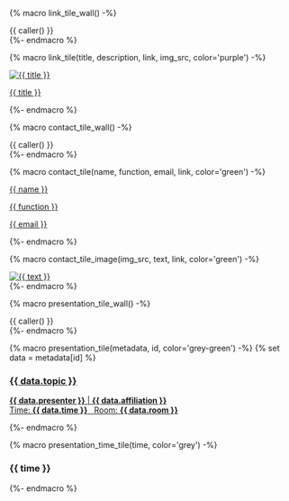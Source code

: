 {% macro link_tile_wall() -%}
<div class="link-tile-wall">
    {{ caller() }}
</div>
{%- endmacro %}

{% macro link_tile(title, description, link, img_src, color='purple') -%}
<a class="link-tile tile-{{ color }}" title="{{ description }}" href="{{ link }}">
    <div class="tile-content">
        <div class="tile-image">
        <img src="{{ img_src }}" alt="{{ title }}" />
        </div>
        <p>{{ title }}</p>
    </div>
</a>
{%- endmacro %}


{% macro contact_tile_wall() -%}
<div class="contact-tile-wall">
    {{ caller() }}
</div>
{%- endmacro %}

{% macro contact_tile(name, function, email, link, color='green') -%}
<a class="contact-tile tile-{{ color }}" href="{{ link }}">
    <div class="tile-content">
        <span>
        <p class="contact-tile-name">{{ name }}</p>
        <p class="contact-tile-function">{{ function }}</p>
        <p class="contact-tile-email">{{ email }}</p>
        </span>
    </div>
</a>
{%- endmacro %}

{% macro contact_tile_image(img_src, text, link, color='green') -%}
<a class="contact-image-tile" href="{{ link }}">
    <div class="tile-content">
        <img src="{{ img_src }}" alt="{{ text }}" />
    </div>
</a>
{%- endmacro %}


{% macro presentation_tile_wall() -%}
<div class="presentation-tile-wall">
    {{ caller() }}
</div>
{%- endmacro %}

{% macro presentation_tile(metadata, id, color='grey-green') -%}
{% set data = metadata[id] %}
<a class="presentation-tile tile-{{ color }}" href="{{ id }}">
    <div class="tile-content">
        <span>
        <h3>{{ data.topic }}</h3>
        <p><strong>{{ data.presenter }}</strong> | <strong>{{ data.affiliation }}</strong><br/>
        Time: <strong>{{ data.time }}</strong> &nbsp; Room: <strong>{{ data.room }}</strong></p>
        </span>
    </div>
</a>
{%- endmacro %}

{% macro presentation_time_tile(time, color='grey') -%}
<a class="presentation-time-tile tile-{{ color }}">
    <div class="tile-content">
        <h3>{{ time }}</h3>
    </div>
</a>
{%- endmacro %}